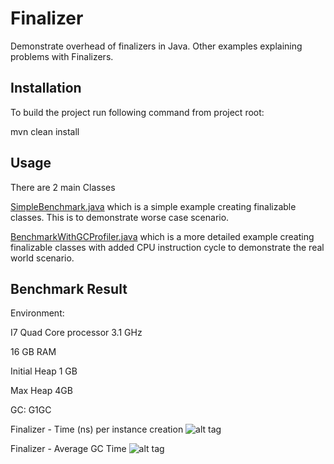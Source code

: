 # Finalizer
Demonstrate overhead of finalizers in Java. Other examples explaining problems with Finalizers.

## Installation

To build the project run following command from project root:

mvn clean install 

## Usage

There are 2 main Classes 

[SimpleBenchmark.java](src/main/java/com/livemykarma/gc/finalizer/SimpleBenchmark.java) which is a simple example creating finalizable classes. This is to demonstrate worse case scenario.

[BenchmarkWithGCProfiler.java](src/main/java/com/livemykarma/gc/finalizer/BenchmarkWithGCProfiler.java) which is a more detailed example creating finalizable classes with added CPU instruction cycle to demonstrate the real world scenario.

## Benchmark Result

Environment: 

I7 Quad Core processor 3.1 GHz

16 GB RAM

Initial Heap 1 GB

Max Heap 4GB

GC: G1GC

Finalizer - Time (ns) per instance creation
![alt tag](http://i.imgur.com/5YC9IDo.jpg)

Finalizer - Average GC Time
![alt tag](http://i.imgur.com/whXoGS1.jpg)
